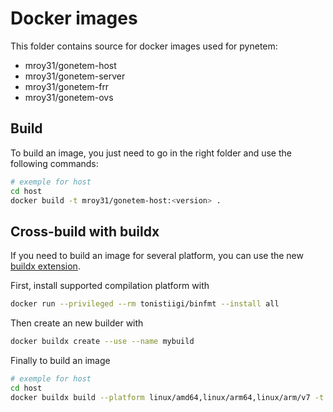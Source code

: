 
# Docker images

This folder contains source for docker images used for pynetem:

- mroy31/gonetem-host
- mroy31/gonetem-server
- mroy31/gonetem-frr
- mroy31/gonetem-ovs

## Build

To build an image, you just need to go in the right folder and use the following commands:

```bash
# exemple for host
cd host
docker build -t mroy31/gonetem-host:<version> .
```

## Cross-build with buildx

If you need to build an image for several platform, you can use the new [buildx extension](https://github.com/docker/buildx).

First, install supported compilation platform with

```bash
docker run --privileged --rm tonistiigi/binfmt --install all
```

Then create an new builder with

```bash
docker buildx create --use --name mybuild
```

Finally to build an image

```bash
# exemple for host
cd host
docker buildx build --platform linux/amd64,linux/arm64,linux/arm/v7 -t mroy31/gonetem-host:<version> .
```
